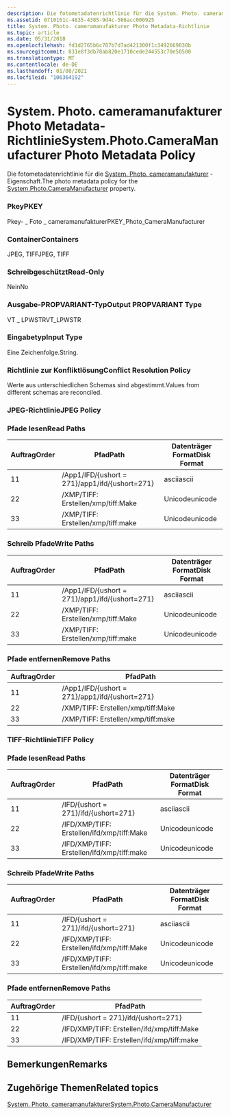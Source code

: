 ```yaml
---
description: Die fotometadatenrichtlinie für die System. Photo. cameramanufakturer-Eigenschaft.
ms.assetid: 6710161c-4835-4385-9d4c-566acc000925
title: System. Photo. cameramanufakturer Photo Metadata-Richtlinie
ms.topic: article
ms.date: 05/31/2018
ms.openlocfilehash: fd1d2765b6c787b7d7ad421300f1c3492669830b
ms.sourcegitcommit: 831e8f3db78ab820e1710cede244553c70e50500
ms.translationtype: MT
ms.contentlocale: de-DE
ms.lasthandoff: 01/08/2021
ms.locfileid: "106364192"
---
```

# <a name="systemphotocameramanufacturer-photo-metadata-policy"></a><span data-ttu-id="f1400-103">System. Photo. cameramanufakturer Photo Metadata-Richtlinie</span><span class="sxs-lookup"><span data-stu-id="f1400-103">System.Photo.CameraManufacturer Photo Metadata Policy</span></span>

<span data-ttu-id="f1400-104">Die fotometadatenrichtlinie für die [System. Photo. cameramanufakturer](../properties/props-system-photo-cameramanufacturer.md) -Eigenschaft.</span><span class="sxs-lookup"><span data-stu-id="f1400-104">The photo metadata policy for the [System.Photo.CameraManufacturer](../properties/props-system-photo-cameramanufacturer.md) property.</span></span>

### <a name="pkey"></a><span data-ttu-id="f1400-105">Pkey</span><span class="sxs-lookup"><span data-stu-id="f1400-105">PKEY</span></span>

<span data-ttu-id="f1400-106">Pkey- \_ Foto \_ cameramanufakturer</span><span class="sxs-lookup"><span data-stu-id="f1400-106">PKEY\_Photo\_CameraManufacturer</span></span>

### <a name="containers"></a><span data-ttu-id="f1400-107">Container</span><span class="sxs-lookup"><span data-stu-id="f1400-107">Containers</span></span>

<span data-ttu-id="f1400-108">JPEG, TIFF</span><span class="sxs-lookup"><span data-stu-id="f1400-108">JPEG, TIFF</span></span>

### <a name="read-only"></a><span data-ttu-id="f1400-109">Schreibgeschützt</span><span class="sxs-lookup"><span data-stu-id="f1400-109">Read-Only</span></span>

<span data-ttu-id="f1400-110">Nein</span><span class="sxs-lookup"><span data-stu-id="f1400-110">No</span></span>

### <a name="output-propvariant-type"></a><span data-ttu-id="f1400-111">Ausgabe-PROPVARIANT-Typ</span><span class="sxs-lookup"><span data-stu-id="f1400-111">Output PROPVARIANT Type</span></span>

<span data-ttu-id="f1400-112">VT \_ LPWSTR</span><span class="sxs-lookup"><span data-stu-id="f1400-112">VT\_LPWSTR</span></span>

### <a name="input-type"></a><span data-ttu-id="f1400-113">Eingabetyp</span><span class="sxs-lookup"><span data-stu-id="f1400-113">Input Type</span></span>

<span data-ttu-id="f1400-114">Eine Zeichenfolge.</span><span class="sxs-lookup"><span data-stu-id="f1400-114">String.</span></span>

### <a name="conflict-resolution-policy"></a><span data-ttu-id="f1400-115">Richtlinie zur Konfliktlösung</span><span class="sxs-lookup"><span data-stu-id="f1400-115">Conflict Resolution Policy</span></span>

<span data-ttu-id="f1400-116">Werte aus unterschiedlichen Schemas sind abgestimmt.</span><span class="sxs-lookup"><span data-stu-id="f1400-116">Values from different schemas are reconciled.</span></span>

### <a name="jpeg-policy"></a><span data-ttu-id="f1400-117">JPEG-Richtlinie</span><span class="sxs-lookup"><span data-stu-id="f1400-117">JPEG Policy</span></span>

### <a name="read-paths"></a><span data-ttu-id="f1400-118">Pfade lesen</span><span class="sxs-lookup"><span data-stu-id="f1400-118">Read Paths</span></span>



| <span data-ttu-id="f1400-119">Auftrag</span><span class="sxs-lookup"><span data-stu-id="f1400-119">Order</span></span> | <span data-ttu-id="f1400-120">Pfad</span><span class="sxs-lookup"><span data-stu-id="f1400-120">Path</span></span>                   | <span data-ttu-id="f1400-121">Datenträger Format</span><span class="sxs-lookup"><span data-stu-id="f1400-121">Disk Format</span></span> |
|-------|------------------------|-------------|
| <span data-ttu-id="f1400-122">1</span><span class="sxs-lookup"><span data-stu-id="f1400-122">1</span></span>     | <span data-ttu-id="f1400-123">/App1/IFD/{ushort = 271}</span><span class="sxs-lookup"><span data-stu-id="f1400-123">/app1/ifd/{ushort=271}</span></span> | <span data-ttu-id="f1400-124">ascii</span><span class="sxs-lookup"><span data-stu-id="f1400-124">ascii</span></span>       |
| <span data-ttu-id="f1400-125">2</span><span class="sxs-lookup"><span data-stu-id="f1400-125">2</span></span>     | <span data-ttu-id="f1400-126">/XMP/TIFF: Erstellen</span><span class="sxs-lookup"><span data-stu-id="f1400-126">/xmp/tiff:Make</span></span>         | <span data-ttu-id="f1400-127">Unicode</span><span class="sxs-lookup"><span data-stu-id="f1400-127">unicode</span></span>     |
| <span data-ttu-id="f1400-128">3</span><span class="sxs-lookup"><span data-stu-id="f1400-128">3</span></span>     | <span data-ttu-id="f1400-129">/XMP/TIFF: Erstellen</span><span class="sxs-lookup"><span data-stu-id="f1400-129">/xmp/tiff:make</span></span>         | <span data-ttu-id="f1400-130">Unicode</span><span class="sxs-lookup"><span data-stu-id="f1400-130">unicode</span></span>     |



 

### <a name="write-paths"></a><span data-ttu-id="f1400-131">Schreib Pfade</span><span class="sxs-lookup"><span data-stu-id="f1400-131">Write Paths</span></span>



| <span data-ttu-id="f1400-132">Auftrag</span><span class="sxs-lookup"><span data-stu-id="f1400-132">Order</span></span> | <span data-ttu-id="f1400-133">Pfad</span><span class="sxs-lookup"><span data-stu-id="f1400-133">Path</span></span>                   | <span data-ttu-id="f1400-134">Datenträger Format</span><span class="sxs-lookup"><span data-stu-id="f1400-134">Disk Format</span></span> |
|-------|------------------------|-------------|
| <span data-ttu-id="f1400-135">1</span><span class="sxs-lookup"><span data-stu-id="f1400-135">1</span></span>     | <span data-ttu-id="f1400-136">/App1/IFD/{ushort = 271}</span><span class="sxs-lookup"><span data-stu-id="f1400-136">/app1/ifd/{ushort=271}</span></span> | <span data-ttu-id="f1400-137">ascii</span><span class="sxs-lookup"><span data-stu-id="f1400-137">ascii</span></span>       |
| <span data-ttu-id="f1400-138">2</span><span class="sxs-lookup"><span data-stu-id="f1400-138">2</span></span>     | <span data-ttu-id="f1400-139">/XMP/TIFF: Erstellen</span><span class="sxs-lookup"><span data-stu-id="f1400-139">/xmp/tiff:Make</span></span>         | <span data-ttu-id="f1400-140">Unicode</span><span class="sxs-lookup"><span data-stu-id="f1400-140">unicode</span></span>     |
| <span data-ttu-id="f1400-141">3</span><span class="sxs-lookup"><span data-stu-id="f1400-141">3</span></span>     | <span data-ttu-id="f1400-142">/XMP/TIFF: Erstellen</span><span class="sxs-lookup"><span data-stu-id="f1400-142">/xmp/tiff:make</span></span>         | <span data-ttu-id="f1400-143">Unicode</span><span class="sxs-lookup"><span data-stu-id="f1400-143">unicode</span></span>     |



 

### <a name="remove-paths"></a><span data-ttu-id="f1400-144">Pfade entfernen</span><span class="sxs-lookup"><span data-stu-id="f1400-144">Remove Paths</span></span>



| <span data-ttu-id="f1400-145">Auftrag</span><span class="sxs-lookup"><span data-stu-id="f1400-145">Order</span></span> | <span data-ttu-id="f1400-146">Pfad</span><span class="sxs-lookup"><span data-stu-id="f1400-146">Path</span></span>                   |
|-------|------------------------|
| <span data-ttu-id="f1400-147">1</span><span class="sxs-lookup"><span data-stu-id="f1400-147">1</span></span>     | <span data-ttu-id="f1400-148">/App1/IFD/{ushort = 271}</span><span class="sxs-lookup"><span data-stu-id="f1400-148">/app1/ifd/{ushort=271}</span></span> |
| <span data-ttu-id="f1400-149">2</span><span class="sxs-lookup"><span data-stu-id="f1400-149">2</span></span>     | <span data-ttu-id="f1400-150">/XMP/TIFF: Erstellen</span><span class="sxs-lookup"><span data-stu-id="f1400-150">/xmp/tiff:Make</span></span>         |
| <span data-ttu-id="f1400-151">3</span><span class="sxs-lookup"><span data-stu-id="f1400-151">3</span></span>     | <span data-ttu-id="f1400-152">/XMP/TIFF: Erstellen</span><span class="sxs-lookup"><span data-stu-id="f1400-152">/xmp/tiff:make</span></span>         |



 

### <a name="tiff-policy"></a><span data-ttu-id="f1400-153">TIFF-Richtlinie</span><span class="sxs-lookup"><span data-stu-id="f1400-153">TIFF Policy</span></span>

### <a name="read-paths"></a><span data-ttu-id="f1400-154">Pfade lesen</span><span class="sxs-lookup"><span data-stu-id="f1400-154">Read Paths</span></span>



| <span data-ttu-id="f1400-155">Auftrag</span><span class="sxs-lookup"><span data-stu-id="f1400-155">Order</span></span> | <span data-ttu-id="f1400-156">Pfad</span><span class="sxs-lookup"><span data-stu-id="f1400-156">Path</span></span>               | <span data-ttu-id="f1400-157">Datenträger Format</span><span class="sxs-lookup"><span data-stu-id="f1400-157">Disk Format</span></span> |
|-------|--------------------|-------------|
| <span data-ttu-id="f1400-158">1</span><span class="sxs-lookup"><span data-stu-id="f1400-158">1</span></span>     | <span data-ttu-id="f1400-159">/IFD/{ushort = 271}</span><span class="sxs-lookup"><span data-stu-id="f1400-159">/ifd/{ushort=271}</span></span>  | <span data-ttu-id="f1400-160">ascii</span><span class="sxs-lookup"><span data-stu-id="f1400-160">ascii</span></span>       |
| <span data-ttu-id="f1400-161">2</span><span class="sxs-lookup"><span data-stu-id="f1400-161">2</span></span>     | <span data-ttu-id="f1400-162">/IFD/XMP/TIFF: Erstellen</span><span class="sxs-lookup"><span data-stu-id="f1400-162">/ifd/xmp/tiff:Make</span></span> | <span data-ttu-id="f1400-163">Unicode</span><span class="sxs-lookup"><span data-stu-id="f1400-163">unicode</span></span>     |
| <span data-ttu-id="f1400-164">3</span><span class="sxs-lookup"><span data-stu-id="f1400-164">3</span></span>     | <span data-ttu-id="f1400-165">/IFD/XMP/TIFF: Erstellen</span><span class="sxs-lookup"><span data-stu-id="f1400-165">/ifd/xmp/tiff:make</span></span> | <span data-ttu-id="f1400-166">Unicode</span><span class="sxs-lookup"><span data-stu-id="f1400-166">unicode</span></span>     |



 

### <a name="write-paths"></a><span data-ttu-id="f1400-167">Schreib Pfade</span><span class="sxs-lookup"><span data-stu-id="f1400-167">Write Paths</span></span>



| <span data-ttu-id="f1400-168">Auftrag</span><span class="sxs-lookup"><span data-stu-id="f1400-168">Order</span></span> | <span data-ttu-id="f1400-169">Pfad</span><span class="sxs-lookup"><span data-stu-id="f1400-169">Path</span></span>               | <span data-ttu-id="f1400-170">Datenträger Format</span><span class="sxs-lookup"><span data-stu-id="f1400-170">Disk Format</span></span> |
|-------|--------------------|-------------|
| <span data-ttu-id="f1400-171">1</span><span class="sxs-lookup"><span data-stu-id="f1400-171">1</span></span>     | <span data-ttu-id="f1400-172">/IFD/{ushort = 271}</span><span class="sxs-lookup"><span data-stu-id="f1400-172">/ifd/{ushort=271}</span></span>  | <span data-ttu-id="f1400-173">ascii</span><span class="sxs-lookup"><span data-stu-id="f1400-173">ascii</span></span>       |
| <span data-ttu-id="f1400-174">2</span><span class="sxs-lookup"><span data-stu-id="f1400-174">2</span></span>     | <span data-ttu-id="f1400-175">/IFD/XMP/TIFF: Erstellen</span><span class="sxs-lookup"><span data-stu-id="f1400-175">/ifd/xmp/tiff:Make</span></span> | <span data-ttu-id="f1400-176">Unicode</span><span class="sxs-lookup"><span data-stu-id="f1400-176">unicode</span></span>     |
| <span data-ttu-id="f1400-177">3</span><span class="sxs-lookup"><span data-stu-id="f1400-177">3</span></span>     | <span data-ttu-id="f1400-178">/IFD/XMP/TIFF: Erstellen</span><span class="sxs-lookup"><span data-stu-id="f1400-178">/ifd/xmp/tiff:make</span></span> | <span data-ttu-id="f1400-179">Unicode</span><span class="sxs-lookup"><span data-stu-id="f1400-179">unicode</span></span>     |



 

### <a name="remove-paths"></a><span data-ttu-id="f1400-180">Pfade entfernen</span><span class="sxs-lookup"><span data-stu-id="f1400-180">Remove Paths</span></span>



| <span data-ttu-id="f1400-181">Auftrag</span><span class="sxs-lookup"><span data-stu-id="f1400-181">Order</span></span> | <span data-ttu-id="f1400-182">Pfad</span><span class="sxs-lookup"><span data-stu-id="f1400-182">Path</span></span>               |
|-------|--------------------|
| <span data-ttu-id="f1400-183">1</span><span class="sxs-lookup"><span data-stu-id="f1400-183">1</span></span>     | <span data-ttu-id="f1400-184">/IFD/{ushort = 271}</span><span class="sxs-lookup"><span data-stu-id="f1400-184">/ifd/{ushort=271}</span></span>  |
| <span data-ttu-id="f1400-185">2</span><span class="sxs-lookup"><span data-stu-id="f1400-185">2</span></span>     | <span data-ttu-id="f1400-186">/IFD/XMP/TIFF: Erstellen</span><span class="sxs-lookup"><span data-stu-id="f1400-186">/ifd/xmp/tiff:Make</span></span> |
| <span data-ttu-id="f1400-187">3</span><span class="sxs-lookup"><span data-stu-id="f1400-187">3</span></span>     | <span data-ttu-id="f1400-188">/IFD/XMP/TIFF: Erstellen</span><span class="sxs-lookup"><span data-stu-id="f1400-188">/ifd/xmp/tiff:make</span></span> |



 

## <a name="remarks"></a><span data-ttu-id="f1400-189">Bemerkungen</span><span class="sxs-lookup"><span data-stu-id="f1400-189">Remarks</span></span>

## <a name="related-topics"></a><span data-ttu-id="f1400-190">Zugehörige Themen</span><span class="sxs-lookup"><span data-stu-id="f1400-190">Related topics</span></span>

<dl> <dt>

[<span data-ttu-id="f1400-191">System. Photo. cameramanufakturer</span><span class="sxs-lookup"><span data-stu-id="f1400-191">System.Photo.CameraManufacturer</span></span>](../properties/props-system-photo-cameramanufacturer.md)
</dt> </dl>

 

 
